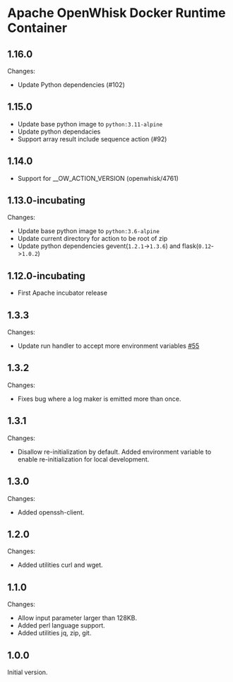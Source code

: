 <!--
#
# Licensed to the Apache Software Foundation (ASF) under one or more
# contributor license agreements.  See the NOTICE file distributed with
# this work for additional information regarding copyright ownership.
# The ASF licenses this file to You under the Apache License, Version 2.0
# (the "License"); you may not use this file except in compliance with
# the License.  You may obtain a copy of the License at
#
#     http://www.apache.org/licenses/LICENSE-2.0
#
# Unless required by applicable law or agreed to in writing, software
# distributed under the License is distributed on an "AS IS" BASIS,
# WITHOUT WARRANTIES OR CONDITIONS OF ANY KIND, either express or implied.
# See the License for the specific language governing permissions and
# limitations under the License.
#
-->

# Apache OpenWhisk Docker Runtime Container

## 1.16.0
Changes:
  - Update Python dependencies (#102)

## 1.15.0
  - Update base python image to `python:3.11-alpine`
  - Update python dependacies
  -  Support array result include sequence action (#92)

## 1.14.0
  - Support for __OW_ACTION_VERSION (openwhisk/4761)

## 1.13.0-incubating
Changes:
  - Update base python image to `python:3.6-alpine`
  - Update current directory for action to be root of zip
  - Update python dependencies gevent(`1.2.1`->`1.3.6`) and flask(`0.12`->`1.0.2`)

## 1.12.0-incubating
  - First Apache incubator release

## 1.3.3
Changes:
  - Update run handler to accept more environment variables [#55](https://github.com/apache/openwhisk-runtime-docker/pull/55)

## 1.3.2
Changes:
  - Fixes bug where a log maker is emitted more than once.

## 1.3.1
Changes:
  - Disallow re-initialization by default. Added environment variable to enable re-initialization for local development.

## 1.3.0
Changes:
  - Added openssh-client.

## 1.2.0
Changes:
  - Added utilities curl and wget.

## 1.1.0
Changes:
  - Allow input parameter larger than 128KB.
  - Added perl language support.
  - Added utilities jq, zip, git.

## 1.0.0
Initial version.
